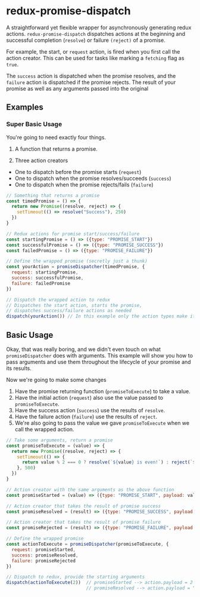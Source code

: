 # redux-promise-dispatch

A straightforward yet flexible wrapper for asynchronously generating redux actions. `redux-promise-dispatch` dispatches actions at the beginning and successful completion (`resolve`) or failure `(reject)` of a promise.

For example, the start, or `request` action, is fired when you first call the action creator. This can be used for tasks like marking a `fetching` flag as `true`.

The `success` action is dispatched when the promise resolves, and the `failure` action is dispatched if the promise rejects. The result of your promise as well as any arguments passed into the original

## Examples 

### Super Basic Usage

You're going to need exactly four things.

1. A function that returns a promise.

2. Three action creators
  * One to dispatch before the promise starts (`request`)
  * One to dispatch when the promise resolves/succeeds (`success`)
  * One to dispatch when the promise rejects/fails (`failure`)

```js
// Something that returns a promise
const timedPromise = () => {
  return new Promise((resolve, reject) => {
    setTimeout(() => resolve("Success"), 250)
  })
}

// Redux actions for promise start/success/failure
const startingPromise = () => ({type: "PROMISE_START"})
const successfulPromise = () => ({type: "PROMISE_SUCCESS"})
const failedPromise = () => ({type: "PROMISE_FAILURE"})

// Define the wrapped promise (secretly just a thunk)
const yourAction = promiseDispatcher(timedPromise, {
  request: startingPromise,
  success: successfulPromise,
  failure: failedPromise
})

// Dispatch the wrapped action to redux
// Dispatches the start action, starts the promise,
// dispatches success/failure actions as needed
dispatch(yourAction()) // In this example only the action types make it to the reducer
```

## Basic Usage

Okay, that was really boring, and we didn't even touch on what `promiseDispatcher` does with arguments. This example will show you how to pass arguments and use them throughout the lifecycle of your promise and its results.

Now we're going to make some changes
1. Have the promise returning function (`promiseToExecute`) to take a value.
2. Have the initial action (`request`) also use the value passed to `promiseToExecute`.
3. Have the success action (`success`) use the results of `resolve`.
4. Have the failure action (`failure`) use the results of `reject`.
5. We're also going to pass the value we gave `promiseToExecute` when we call the wrapped action.

```js
// Take some arguments, return a promise
const promiseToExecute = (value) => {
  return new Promise((resolve, reject) => {
    setTimeout(() => {
      return value % 2 === 0 ? resolve(`${value} is even!`) : reject(`${value} is odd!`)
    }, 500)
  })
}

// Action creator with the same arguments as the above function
const promiseStarted = (value) => ({type: "PROMISE_START", payload: value})

// Action creator that takes the result of promise success
const promiseResolved = (result) => ({type: "PROMISE_SUCCESS", payload: result})

// Action creator that takes the result of promise failure
const promiseRejected = (result) => ({type: "PROMISE_FAILURE", payload: result})

// Define the wrapped promise
const actionToExecute = promiseDispatcher(promiseToExecute, {
  request: promiseStarted,
  success: promiseResolved,
  failure: promiseRejected
})

// Dispatch to redux, provide the starting arguments
dispatch(actionToExecute(2))  // promiseStarted --> action.payload = 2
                              // promiseResolved --> action.payload = "2 is even!"
```
